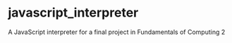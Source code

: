 # javascript_interpreter
A JavaScript interpreter for a final project in Fundamentals of Computing 2
